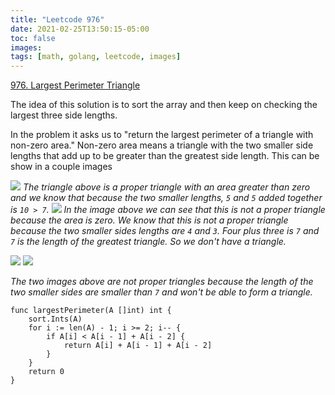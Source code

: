 ```yaml
---
title: "Leetcode 976"
date: 2021-02-25T13:50:15-05:00
toc: false
images:
tags: [math, golang, leetcode, images]
---
```


[976. Largest Perimeter Triangle](https://leetcode.com/problems/largest-perimeter-triangle)

The idea of this solution is to sort the array and then keep on checking the largest three side lengths.

In the problem it asks us to "return the largest perimeter of a triangle with non-zero area." Non-zero area means a triangle with the two smaller side lengths that add up to be greater than the greatest side length. This can be show in a couple images

![](https://i.imgur.com/YOk3LWq.jpg)
*The triangle above is a proper triangle with an area greater than zero and we know that because the two smaller lengths, `5` and `5` added together is `10 > 7`.*
![](https://i.imgur.com/HlspeLO.jpg)
*In the image above we can see that this is not a proper triangle because the area is zero. We know that this is not a proper triangle because the two smaller sides lengths are `4` and `3`. Four plus three is `7` and `7` is the length of the greatest triangle. So we don't have a triangle.*

![](https://i.imgur.com/LRxVW4L.jpg)
![](https://i.imgur.com/H1ySPp7.jpg)

*The two images above are not proper triangles because the length of the two smaller sides are smaller than `7` and won't be able to form a triangle.*

```
func largestPerimeter(A []int) int {
    sort.Ints(A)
    for i := len(A) - 1; i >= 2; i-- {
        if A[i] < A[i - 1] + A[i - 2] {
            return A[i] + A[i - 1] + A[i - 2]
        }
    }
    return 0
}
```